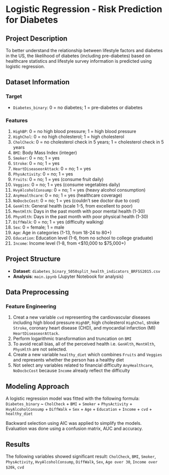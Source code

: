 # Logistic Regression - Risk Prediction for Diabetes

## Project Description
To better understand the relationship between lifestyle factors and diabetes in the US, the likelihood of diabetes (including pre-diabetes) based on healthcare statistics and lifestyle survey information is predicted using logistic regression. 

## Dataset Information
### Target
* `Diabetes_binary`: 0 = no diabetes; 1 = pre-diabetes or diabetes
### Features
1.	`HighBP`: 0 = no high blood pressure; 1 = high blood pressure
2.	`HighChol`: 0 = no high cholesterol; 1 = high cholesterol
3.	`CholCheck`: 0 = no cholesterol check in 5 years; 1 = cholesterol check in 5 years
4.	`BMI`: Body Mass Index (integer)
5.	`Smoker`: 0 = no; 1 = yes
6.	`Stroke`: 0 = no; 1 = yes
7.	`HeartDiseaseorAttack`: 0 = no; 1 = yes
8.	`PhysActivity`: 0 = no; 1 = yes
9.	`Fruits`: 0 = no; 1 = yes (consume fruit daily)
10.	`Veggies`: 0 = no; 1 = yes (consume vegetables daily)
11.	`HvyAlcoholConsump`: 0 = no; 1 = yes (heavy alcohol consumption)
12.	`AnyHealthcare`: 0 = no; 1 = yes (healthcare coverage)
13.	`NoDocbcCost`: 0 = no; 1 = yes (couldn’t see doctor due to cost)
14.	`GenHlth`: General health (scale 1-5, from excellent to poor)
15.	`MentHlth`: Days in the past month with poor mental health (1-30)
16.	`PhysHlth`: Days in the past month with poor physical health (1-30)
17.	`DiffWalk`: 0 = no; 1 = yes (difficulty walking)
18.	`Sex`: 0 = female; 1 = male
19.	`Age`: Age in categories (1-13, from 18-24 to 80+)
20.	`Education`: Education level (1-6, from no school to college graduate)
21.	`Income`: Income level (1-8, from <$10,000 to $75,000+)

## Project Structure
* **Dataset**: `diabetes_binary_5050split_health_indicators_BRFSS2015.csv`
* **Analysis**: `main.ipynb` (Jupyter Notebook for analysis)

## Data Preprocessing
### Feature Engineering
1. Creat a new variable `cvd` representing the cardiovascular diseases including high blood pressure `HighBP`, high cholesterol `HighChol`, stroke `Stroke`, coronary heart disease (CHD), and myocardial infarction (MI) `HeartDiseaseorAttack`. 
2. Perform logarithmic transformation and truncation on `BMI`
3. To avoid recall bias, all of the perceived health i.e. `GenHlth`, `MentHlth`, `PhysHlth` are not selected. 
4. Create a new variable `healthy_diet` which combines `Fruits` and `Veggies` and represents whether the person has a healthy diet
5. Not select any variables related to financial difficulty `AnyHealthcare`, `NoDocbcCost` because `Income` already reflect the difficulty

## Modeling Approach
A logistic regression model was fitted with the following formula:
`Diabetes_binary` ~ `CholCheck` + `BMI` + `Smoker` + `PhysActivity` + `HvyAlcoholConsump` + `DiffWalk` + `Sex` + `Age` + `Education` + `Income` + `cvd` + `healthy_diet`

Backward selection using AIC was applied to simplify the models. Evaluation was done using a confusion matrix, AUC and accuracy.

## Results
The following variables showed significant result: 
`CholCheck`, `BMI`, `Smoker`, `PhysActivity`, `HvyAlcoholConsump`, `DiffWalk`, `Sex`, `Age over 30`, `Income over $20k`, `cvd`


